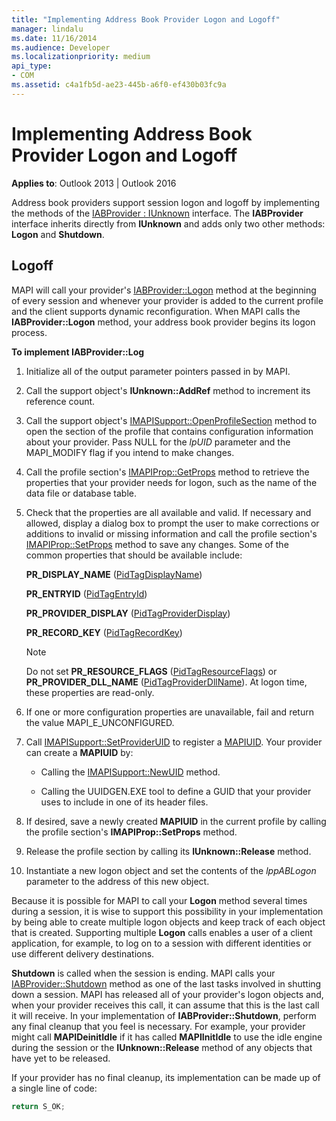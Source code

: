 ```yaml
---
title: "Implementing Address Book Provider Logon and Logoff"
manager: lindalu
ms.date: 11/16/2014
ms.audience: Developer
ms.localizationpriority: medium
api_type:
- COM
ms.assetid: c4a1fb5d-ae23-445b-a6f0-ef430b03fc9a
---
```


# Implementing Address Book Provider Logon and Logoff

**Applies to**: Outlook 2013 | Outlook 2016
  
Address book providers support session logon and logoff by implementing the methods of the [IABProvider : IUnknown](iabprovideriunknown.md) interface. The **IABProvider** interface inherits directly from **IUnknown** and adds only two other methods: **Logon** and **Shutdown**.
  
## Logoff

MAPI will call your provider's [IABProvider::Logon](iabprovider-logon.md) method at the beginning of every session and whenever your provider is added to the current profile and the client supports dynamic reconfiguration. When MAPI calls the **IABProvider::Logon** method, your address book provider begins its logon process.
  
**To implement IABProvider::Log**
  
1. Initialize all of the output parameter pointers passed in by MAPI.

2. Call the support object's **IUnknown::AddRef** method to increment its reference count.

3. Call the support object's [IMAPISupport::OpenProfileSection](imapisupport-openprofilesection.md) method to open the section of the profile that contains configuration information about your provider. Pass NULL for the _lpUID_ parameter and the MAPI_MODIFY flag if you intend to make changes.

4. Call the profile section's [IMAPIProp::GetProps](imapiprop-getprops.md) method to retrieve the properties that your provider needs for logon, such as the name of the data file or database table.

5. Check that the properties are all available and valid. If necessary and allowed, display a dialog box to prompt the user to make corrections or additions to invalid or missing information and call the profile section's [IMAPIProp::SetProps](imapiprop-setprops.md) method to save any changes. Some of the common properties that should be available include:

   **PR_DISPLAY_NAME** ([PidTagDisplayName](pidtagdisplayname-canonical-property.md))

   **PR_ENTRYID** ([PidTagEntryId](pidtagentryid-canonical-property.md))

   **PR_PROVIDER_DISPLAY** ([PidTagProviderDisplay](pidtagproviderdisplay-canonical-property.md))

   **PR_RECORD_KEY** ([PidTagRecordKey](pidtagrecordkey-canonical-property.md))

   > [!NOTE]
   > Do not set **PR_RESOURCE_FLAGS** ([PidTagResourceFlags](pidtagresourceflags-canonical-property.md)) or **PR_PROVIDER_DLL_NAME** ([PidTagProviderDllName](pidtagproviderdllname-canonical-property.md)). At logon time, these properties are read-only.
  
6. If one or more configuration properties are unavailable, fail and return the value MAPI_E_UNCONFIGURED.

7. Call [IMAPISupport::SetProviderUID](imapisupport-setprovideruid.md) to register a [MAPIUID](mapiuid.md). Your provider can create a **MAPIUID** by:

   - Calling the [IMAPISupport::NewUID](imapisupport-newuid.md) method.

   - Calling the UUIDGEN.EXE tool to define a GUID that your provider uses to include in one of its header files.

8. If desired, save a newly created **MAPIUID** in the current profile by calling the profile section's **IMAPIProp::SetProps** method.

9. Release the profile section by calling its **IUnknown::Release** method.

10. Instantiate a new logon object and set the contents of the _lppABLogon_ parameter to the address of this new object.

Because it is possible for MAPI to call your **Logon** method several times during a session, it is wise to support this possibility in your implementation by being able to create multiple logon objects and keep track of each object that is created. Supporting multiple **Logon** calls enables a user of a client application, for example, to log on to a session with different identities or use different delivery destinations.
  
**Shutdown** is called when the session is ending. MAPI calls your [IABProvider::Shutdown](iabprovider-shutdown.md) method as one of the last tasks involved in shutting down a session. MAPI has released all of your provider's logon objects and, when your provider receives this call, it can assume that this is the last call it will receive. In your implementation of **IABProvider::Shutdown**, perform any final cleanup that you feel is necessary. For example, your provider might call **MAPIDeinitIdle** if it has called **MAPIInitIdle** to use the idle engine during the session or the **IUnknown::Release** method of any objects that have yet to be released.
  
If your provider has no final cleanup, its implementation can be made up of a single line of code:
  
```cpp
return S_OK;

```
